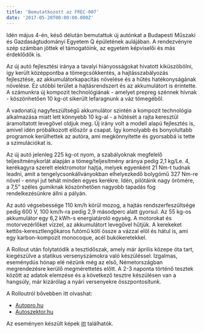 ```yaml
---
title: 'Bemutatkozott az FREC-007'
date: '2017-05-20T00:00:00.000Z'
---
```


Idén május 4-én, késő délután bemutattuk új autónkat a Budapesti Műszaki és Gazdaságtudományi Egyetem Q épületének aulájában. A rendezvényre szép számban jöttek el támogatóink, az egyetem képviselői és más érdeklődők is.

Az új autó fejlesztési iránya a tavalyi hiányosságokat hivatott kiküszöbölni, így került középpontba a tömegcsökkentés, a hajtásszabályozás fejlesztése, az akkumulátorkapacitás növelése és a hűtés hatékonyságának növelése. Ez utóbbi terület a hajtásrendszert és az akkumulátort is érintette. A számunkra új kompozit technológiának - amelyet prepreg szénnek hívnak - köszönhetően 10 kg-ot sikerült lefaragnunk a váz tömegéből.

A vadonatúj nagyfeszültségű akkumulátor szintén a kompozit technológia alkalmazása miatt lett könnyebb 10 kg-al - a hűtését a rajta keresztül áramoltatott levegővel oldjuk meg. Új irány volt a modell alapú fejlesztés is, amivel idén próbálkozott először a csapat. Így komolyabb és bonyolultabb programok kerülhettek az autóra, ami megkönnyítette és gyorsabbá is tette a szimulációkat is.

Az új autó jelenleg 225 kg-ot nyom, a szabályoknak megfelelő teljesítménykorlát alapján a tömeg/teljesítmény aránya pedig 2,1 kg/Le. 4, kerékagyra szerelt elektromotor hajtja, melyek egyenként 21 Nm-t tudnak leadni, amit a tengelycsonkállványokban elhelyezkedő bolygómű 327 Nm-re növel - ennyi jut tehát minden egyes kerékre. Idén, pilótáink nagy örömére, a 7,5” széles gumiknak köszönhetően nagyobb tapadás fog rendelkezésünkre állni a pályán.

Az autó végsebessége 110 km/h körül mozog, a hajtás rendszerfeszültsége pedig 600 V, 100 km/h-ra pedig 2,9 másodperc alatt gyorsul. Az 55 kg-os akkumulátor egy 6,2 kWh-s energiatároló egység. A motorokat és motorvezérlőket vízzel, az akkumulátort levegővel hűtjük. A kerekeket kettős-keresztlengőkaros futómű köti össze a vázzal elöl és hátul is, ami egy karbon-kompozit monocoque, acél bukókeretekkel.

A Rollout után folytatódik a tesztidőszak, amely már április közepe óta tart, kiegészülve a statikus versenyszámokra való készüléssel. Izgalmas, eseménydús hónap elé nézünk még az első, Németországban megrendezésre kerülő megmérettetés előtt. A 2-3 naponta történő tesztek között az adatok elemzése és a következő tesztre készülésen van a hangsúly, már kizárólag a nyári versenyekre összpontosítunk.

A Rolloutról bővebben itt olvashat:

- [Autopro.hu](https://autopro.hu/techtogether/Ezzel-a-jarmuvel-akarjak-vegignyerni-a-2018-as-FS-szezont-a-BME-sek-videoval/22102/)
- [Autoszektor.hu](http://www.autoszektor.hu/hu/content/ime-legujabb-magyar-formula-auto)

Az eseményen készült képek [itt](https://goo.gl/IiOBhR) találhatók.

